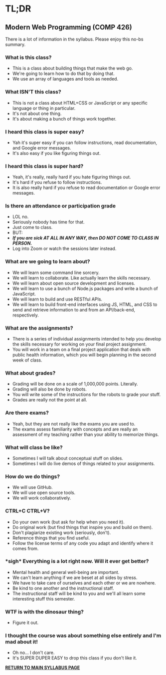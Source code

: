 # TL;DR

## Modern Web Programming (COMP 426)

There is a lot of information in the syllabus. Please enjoy this no-bs summary.

### What is this class?

- This is a class about building things that make the web go. 
- We're going to learn how to do that by doing that. 
- We use an array of languages and tools as needed.

### What ISN'T this class? 

- This is not a class about HTML+CSS or JavaScript or any specific language or thing in particular. 
- It's not about one thing. 
- It's about making a bunch of things work together.

### I heard this class is super easy?

- Yah it's super easy if you can follow instructions, read documentation, and Google error messages.
- It's also easy if you like figuring things out.

### I heard this class is super hard?

- Yeah, it's really, really hard if you hate figuring things out.
- It's hard if you refuse to follow instructions.
- It is also really hard if you refuse to read documentation or Google error messages.

### Is there an attendance or participation grade

- LOL no.
- Seriously nobody has time for that. 
- Just come to class.
- BUT:
- **_If you are sick AT ALL IN ANY WAY, then DO NOT COME TO CLASS IN PERSON._**
- Log into Zoom or watch the sessions later instead.

### What are we going to learn about?

- We will learn some command line sorcery.
- We will learn to collaborate. Like actually learn the skills necessary.
- We will learn about open source development and licenses. 
- We will learn to use a bunch of Node.js packages and write a bunch of JavaScript.
- We will learn to build and use RESTful APIs.
- We will learn to build front-end interfaces using JS, HTML, and CSS to send and retrieve information to and from an API/back-end, respectively.

### What are the assignments?

- There is a series of individual assignments intended to help you develop the skills necessary for working on your final project assignment. 
- You will work in a team on a final project application that deals with public health information, which you will begin planning in the second week of class.

### What about grades?

- Grading will be done on a scale of 1,000,000 points. Literally.
- Grading will also be done by robots.
- You will write some of the instructions for the robots to grade your stuff. 
- Grades are really not the point at all.

### Are there exams? 

- Yeah, but they are not really like the exams you are used to.
- The exams assess familiarity with concepts and are really an assessment of my teaching rather than your ability to memorize things.

### What will class be like?

- Sometimes I will talk about conceptual stuff on slides.
- Sometimes I will do live demos of things related to your assignments.

### How do we do things?

- We will use GitHub.
- We will use open source tools.
- We will work collaboratively.

### CTRL+C CTRL+V?

- Do your own work (but ask for help when you need it). 
- Do original work (but find things that inspire you and build on them). 
- Don't plagiarize existing work (seriously, don't). 
- Reference things that you find useful. 
- Follow the license terms of any code you adapt and identify where it comes from.

### \*sigh\* Everything is a lot right now. Will it ever get better?

- Mental health and general well-being are important.
- We can't learn anything if we are beset at all sides by stress.
- We have to take care of ourselves and each other or we are nowhere.
- Be kind to one another and the instructional staff.
- The instructional staff will be kind to you and we'll all learn some interesting stuff this semester.

### WTF is with the dinosaur thing?

- Figure it out.

### I thought the course was about something else entirely and I'm mad about it!

- Oh no... I don't care.
- It's SUPER DUPER EASY to drop this class if you don't like it.

[**RETURN TO MAIN SYLLABUS PAGE**](https://github.com/comp426-2022-fall/syllabus/blob/main/README.md#course-policies-and-other-information)
